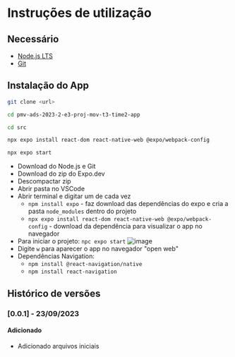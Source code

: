 # Instruções de utilização

## Necessário

- [Node.js LTS](https://nodejs.org/)
- [Git](https://git-scm.com/)

## Instalação do App

```bash
git clone <url>

```
```bash
cd pmv-ads-2023-2-e3-proj-mov-t3-time2-app
```

```bash
cd src
```

```bash
npx expo install react-dom react-native-web @expo/webpack-config
```

```bash
npx expo start
```

- Download do Node.js e Git
- Download do zip do Expo.dev
- Descompactar zip
- Abrir pasta no VSCode
- Abrir terminal e digitar um de cada vez
  - `npm install expo` - faz download das dependências do expo e cria a pasta `node_modules` dentro do projeto
  - `npx expo install react-dom react-native-web @expo/webpack-config` - download da dependência para visualizar o app no navegador
- Para iniciar o projeto: `npc expo start`
![image](https://github.com/ICEI-PUC-Minas-PMV-ADS/pmv-ads-2023-2-e3-proj-mov-t3-time2-app/assets/70844369/d499c1a9-26bb-4683-9315-d202fcd3a335)
- Digite `w` para aparecer o app no navegador "open web"
- Dependências Navigation:
  - `npm install @react-navigation/native`
  - `npm install react-navigation`

## Histórico de versões

### [0.0.1] - 23/09/2023
#### Adicionado
- Adicionado arquivos iniciais
